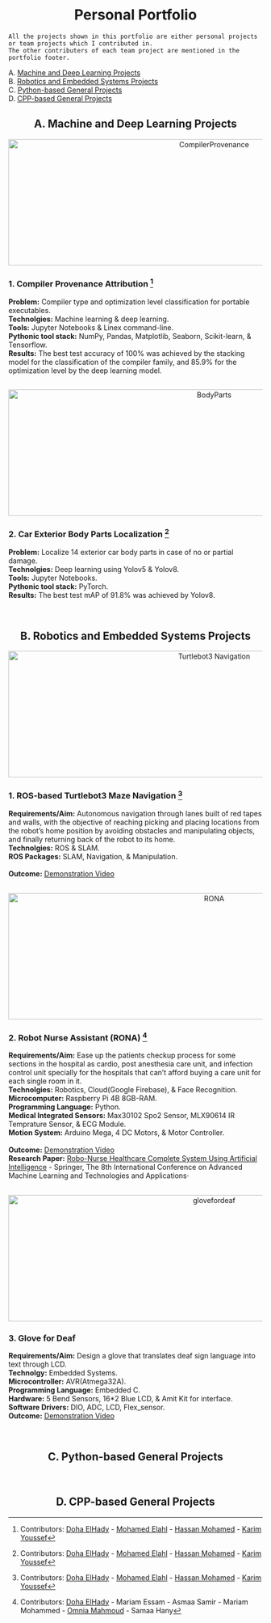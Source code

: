 <h1 align="center">Personal Portfolio</h1>

```
All the projects shown in this portfolio are either personal projects or team projects which I contributed in.
The other contributers of each team project are mentioned in the portfolio footer.
```

A.  [Machine and Deep Learning Projects](#a-machine-and-deep-learning-projects) <br />
B.  [Robotics and Embedded Systems Projects](#b-robotics-and-embedded-systems-projects) <br />
C.  [Python-based General Projects](#c-python-based-general-projects)<br />
D.  [CPP-based General Projects](#d-cpp-based-general-projects)<br />

<h2 align="center">A. Machine and Deep Learning Projects</h2>

<p align="center"> 
<a href="https://github.com/DohaElHady/Compiler-Provenance-Attribution" target="_blank" rel="noreferrer"> <img src="https://user-images.githubusercontent.com/86476979/223572264-e004089b-2efa-4cec-b884-aa18c3db5ee6.png" alt="CompilerProvenance" width="800" height="250"/> </a> </p>

### 1. Compiler Provenance Attribution [^1]

**Problem:** Compiler type and optimization level classification for portable executables.<br />
**Technolgies:** Machine learning & deep learning.<br />
**Tools:** Jupyter Notebooks & Linex command-line.<br />
**Pythonic tool stack:** NumPy, Pandas, Matplotlib, Seaborn, Scikit-learn, & Tensorflow. <br />
**Results:** The best test accuracy of 100% was achieved by the stacking model for the classification of the compiler family, and 85.9%  for the optimization level by the deep learning model.


<h2 align="center"> </h2>

<p align="center"> 
<a href="https://github.com/DohaElHady/Exterior-Car-Body-Parts-Localization" target="_blank" rel="noreferrer"> <img src="https://user-images.githubusercontent.com/86476979/223578944-41748a39-f16c-4135-a19e-70190d3959d6.png" alt="BodyParts" width="800" height="250"/> </a> </p>

### 2. Car Exterior Body Parts Localization [^1]

**Problem:** Localize 14 exterior car body parts in case of no or partial damage.<br />
**Technolgies:** Deep learning using Yolov5 & Yolov8.<br />
**Tools:** Jupyter Notebooks.<br />
**Pythonic tool stack:** PyTorch. <br />
**Results:** The best test mAP of 91.8% was achieved by Yolov8.

<br />
<h2 align="center">B. Robotics and Embedded Systems Projects</h2>
<p align="center"> 
<a href="https://github.com/DohaElHady/TurtleBot3-ROS-Maze-Navigation" target="_blank" rel="noreferrer"> <img src="https://user-images.githubusercontent.com/86476979/223705199-65a0bce0-92c0-4cc8-b6d2-bf77d8a3fd5c.png" alt="Turtlebot3 Navigation" width="800" height="250"/> </a> </p>

### 1. ROS-based Turtlebot3 Maze Navigation [^1]

**Requirements/Aim:** Autonomous navigation through lanes built of red tapes and walls, with the objective of reaching picking and placing locations from the robot’s home position by avoiding obstacles and manipulating objects, and finally returning back of the robot to its home.<br />
**Technolgies:** ROS & SLAM.<br />
**ROS Packages:** SLAM, Navigation, & Manipulation. <br />
<br />
**Outcome:** [Demonstration Video](https://github.com/DohaElHady/TurtleBot3-ROS-Maze-Navigation/blob/main/Demonstration%20Videos/Tasks%20Demonestration.mp4)

<h2 align="center"> </h2>

<p align="center"> 
<a href="https://github.com/DohaElHady/RoboNurse" target="_blank" rel="noreferrer"> <img src="https://user-images.githubusercontent.com/86476979/223711730-2ab0bdbf-0d69-41ef-b33c-27b58f045c20.png" alt="RONA" width="800" height="250"/> </a> </p>

### 2. Robot Nurse Assistant (RONA) [^2]

**Requirements/Aim:** Ease up the patients checkup process for some sections in the hospital as cardio, post anesthesia care unit, and infection control unit specially for the hospitals that can’t afford buying a care unit for each single room in it.<br />
**Technolgies:** Robotics, Cloud(Google Firebase), & Face Recognition. <br />
**Microcomputer:** Raspberry Pi 4B 8GB-RAM. <br />
**Programming Language:** Python. <br />
**Medical Integrated Sensors:**  Max30102 Spo2 Sensor, MLX90614 IR Temprature Sensor, & ECG Module.<br />
**Motion System:** Arduino Mega, 4 DC Motors, & Motor Controller. <br />
<br />
**Outcome:** [Demonstration Video]()<br />
**Research Paper:** [Robo-Nurse Healthcare Complete System Using Artificial Intelligence](https://link.springer.com/chapter/10.1007/978-3-031-03918-8_17) - Springer, The 8th International Conference on Advanced Machine Learning and Technologies and Applications·

<h2 align="center"> </h2>

<p align="center"> 
<a href="https://github.com/DohaElHady/GloveForDeaf" target="_blank" rel="noreferrer"> <img src="https://user-images.githubusercontent.com/86476979/223726152-996acf33-c477-43d1-890e-3bfc3bdb8697.png" alt="glovefordeaf" width="800" height="250"/> </a> </p>


### 3. Glove for Deaf

**Requirements/Aim:** Design a glove that translates deaf sign language into text through LCD.<br />
**Technolgy:** Embedded Systems.<br />
**Microcontroller:** AVR(Atmega32A). <br />
**Programming Language:** Embedded C. <br />
**Hardware:** 5 Bend Sensors, 16*2 Blue LCD, & Amit Kit for interface.<br />
**Software Drivers:** DIO, ADC, LCD, Flex_sensor. <br />
**Outcome:** [Demonstration Video](https://github.com/DohaElHady/GloveForDeaf/blob/main/GloveForDeaf_Video.mov)<br />

<br />
<h2 align="center">C. Python-based General Projects</h2>


<br />
<h2 align="center">D. CPP-based General Projects</h2>


[^1]: Contributors: 
[Doha ElHady](https://github.com/DohaElHady) - [Mohamed Elahl](https://github.com/MohamedElahl) - [Hassan Mohamed](https://github.com/Hsnmhmd) - [Karim Youssef](https://github.com/KarimYoussef98)

[^2]: Contributors: 
[Doha ElHady](https://github.com/DohaElHady) - Mariam Essam - Asmaa Samir - Mariam Mohammed - [Omnia Mahmoud](https://github.com/omniahh) - Samaa Hany

